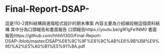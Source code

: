 # Final-Report-DSAP-
這是110-2資料結構與進階程式設計的期末專案
內容主要為介紹線段樹這個資料結構
其中分為口頭報告和書面報告
口頭報告https://youtu.be/g9I1gFe1NM0
書面報告https://github.com/hhhh1300/Final-Report-DSAP-/blob/master/DSAP%E6%9C%9F%E6%9C%AB%E6%9B%B8%E9%9D%A2%E5%A0%B1%E5%91%8A.pdf
